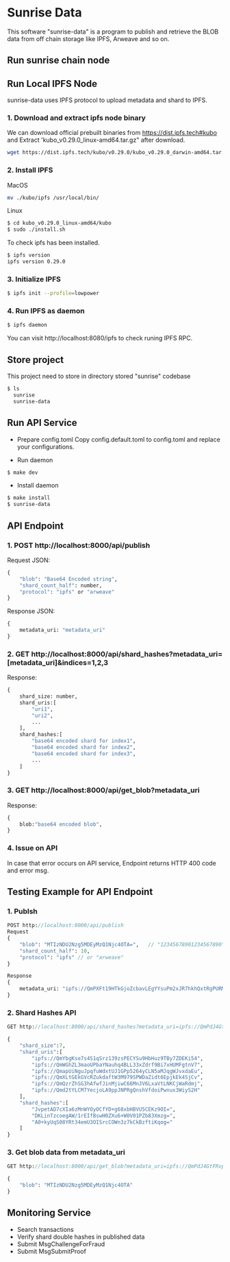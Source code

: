 # Sunrise Data

This software "sunrise-data" is a program to publish and retrieve the BLOB data from off chain storage like IPFS, Arweave and so on.

## Run sunrise chain node

## Run Local IPFS Node

sunrise-data uses IPFS protocol to upload metadata and shard to IPFS.

### 1. Download and extract ipfs node binary

We can download official prebuilt binaries from https://dist.ipfs.tech#kubo and Extract 'kubo_v0.29.0_linux-amd64.tar.gz" after download.

```bash
wget https://dist.ipfs.tech/kubo/v0.29.0/kubo_v0.29.0_darwin-amd64.tar.gz
```

### 2. Install IPFS

MacOS

```bash
mv ./kubo/ipfs /usr/local/bin/
```

Linux

```bash
$ cd kubo_v0.29.0_linux-amd64/kubo
$ sudo ./install.sh
```

To check ipfs has been installed.

```bash
$ ipfs version
ipfs version 0.29.0
```

### 3. Initialize IPFS

```bash
$ ipfs init --profile=lowpower
```

### 4. Run IPFS as daemon

```bash
$ ipfs daemon
```

You can visit http://localhost:8080/ipfs to check runing IPFS RPC.

## Store project
This project need to store in directory stored "sunrise" codebase

```bash
$ ls
  sunrise
  sunrise-data
```

## Run API Service

- Prepare config.toml
  Copy config.default.toml to config.toml and replace your configurations.

- Run daemon
```sh
$ make dev
```

- Install daemon
```sh
$ make install
$ sunrise-data
```


## API Endpoint

### 1. POST http://localhost:8000/api/publish

Request JSON:

```protobuf
{
    "blob": "Base64 Encoded string",
    "shard_count_half": number,
    "protocol": "ipfs" or "arweave"
}
```

Response JSON:

```protobuf
{
    metadata_uri: "metadata_uri"
}
```

### 2. GET http://localhost:8000/api/shard_hashes?metadata_uri=[metadata_uri]&indices=1,2,3

Response:

```protobuf
{
    shard_size: number,
    shard_uris:[
        "uri1",
        "uri2",
        ...
    ],
    shard_hashes:[
        "base64 encoded shard for index1",
        "base64 encoded shard for index2",
        "base64 encoded shard for index3",
        ...
    ]
}
```

### 3. GET http://localhost:8000/api/get_blob?metadata_uri

Response:

```protobuf
{
    blob:"base64 encoded blob",
}
```

### 4. Issue on API

In case that error occurs on API service, Endpoint returns HTTP 400 code and error msg.

## Testing Example for API Endpoint

### 1. Publsh

```protobuf
POST http://localhost:8000/api/publish
Request
{
    "blob": "MTIzNDU2Nzg5MDEyMzQ1Njc4OTA=",   // "12345678901234567890"
    "shard_count_half": 10,
    "protocol": "ipfs" // or "arweave"
}

Response
{
    metadata_uri: "ipfs://QmPXFt19HTkGjoZcbavLEgYYsuPm2xJR7hkhQxtRgPURMU"
}
```

### 2. Shard Hashes API

```protobuf
GET http://localhost:8000/api/shard_hashes?metadata_uri=ipfs://QmPdJ4GtFRvpkbsn47d1HbEioSYtSvgAYDkq5KsL5xUb1C&indices=1,2,3

{
    "shard_size":7,
    "shard_uris":[
        "ipfs://QmYbgKse7s4S1qSrz139zsPECYSu9HbHuz9TBy7ZDEKi54",
        "ipfs://QmWGhZL3maoUPbaYNauhq4BLL33xZdrf9Bi7xHUMFgtnV7",
        "ipfs://QmapUiNguJpqfuWdxtUJ1GPp5264yCLN5aMJqgWJvxdaEu",
        "ipfs://QmXLtGEkGVcRZukdaftW3M979SPWDaZidt6EpjkEk4SjCv",
        "ipfs://QmQzrZhSG3hAfwfJinMjiwC66MnJV6LxaVtLNKCjWaRdmj",
        "ipfs://Qmd2tYLCM7YecjoLA9ppJNPRgQnshVfdoiPwnux3WiyS2H"
    ],
    "shard_hashes":[
        "JvpetAD7cXIa6zMnWYOyOCfYD+g68xbHBVU5CEKz9OI=",
        "DKLinTzcoegAW/1rEIfBswH0ZXu6+W0V01PZb83Xmzg=",
        "A0+kyUqS08YRt34emU3OISrcCOWn3z7kCkBzftiKqog="
    ]
}
```

### 3. Get blob data from metadata_uri

```protobuf
GET http://localhost:8000/api/get_blob?metadata_uri=ipfs://QmPdJ4GtFRvpkbsn47d1HbEioSYtSvgAYDkq5KsL5xUb1C

{
    "blob": "MTIzNDU2Nzg5MDEyMzQ1Njc4OTA"
}
```

## Monitoring Service

- Search transactions
- Verify shard double hashes in published data
- Submit MsgChallengeForFraud
- Submit MsgSubmitProof

